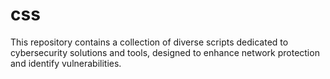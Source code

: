 # css
This repository contains a collection of diverse scripts dedicated to cybersecurity solutions and tools, designed to enhance network protection and identify vulnerabilities.
